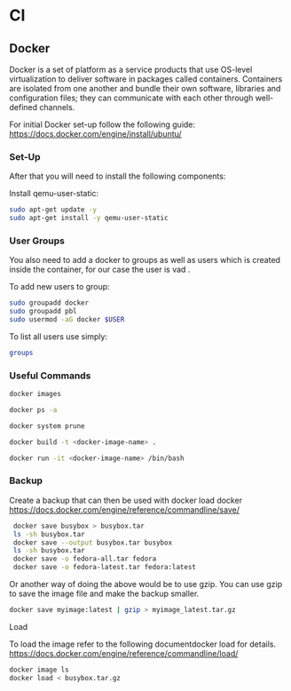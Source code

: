 # CI

## Docker

Docker is a set of platform as a service products that use OS-level virtualization to deliver software in packages called containers. Containers are isolated from one another and bundle their own software, libraries and configuration files; they can communicate with each other through well-defined channels.

For initial Docker set-up follow the following guide: <https://docs.docker.com/engine/install/ubuntu/>

### Set-Up

After that you will need to install the following components:

Install qemu-user-static:

```sh
sudo apt-get update -y
sudo apt-get install -y qemu-user-static
```

### User Groups

You also need to add a docker to groups as well as users which is created inside the container, for our case the user is vad .

To add new users to group:

```sh
sudo groupadd docker
sudo groupadd pbl
sudo usermod -aG docker $USER
```

To list all users use simply:

```sh
groups
```

### Useful Commands

```bash
docker images
```

```bash
docker ps -a
```

```bash
docker system prune
```

```bash
docker build -t <docker-image-name> .
```

```bash
docker run -it <docker-image-name> /bin/bash
```

### Backup

Create a backup that can then be used with docker load docker <https://docs.docker.com/engine/reference/commandline/save/>

```bash
 docker save busybox > busybox.tar
 ls -sh busybox.tar
 docker save --output busybox.tar busybox
 ls -sh busybox.tar
 docker save -o fedora-all.tar fedora
 docker save -o fedora-latest.tar fedora:latest
```

Or another way of doing the above would be to use gzip. You can use gzip to save the image file and make the backup smaller.

```bash
docker save myimage:latest | gzip > myimage_latest.tar.gz
```

Load

To load the image refer to the following documentdocker load for details. <https://docs.docker.com/engine/reference/commandline/load/>

```bash
docker image ls
docker load < busybox.tar.gz
```
